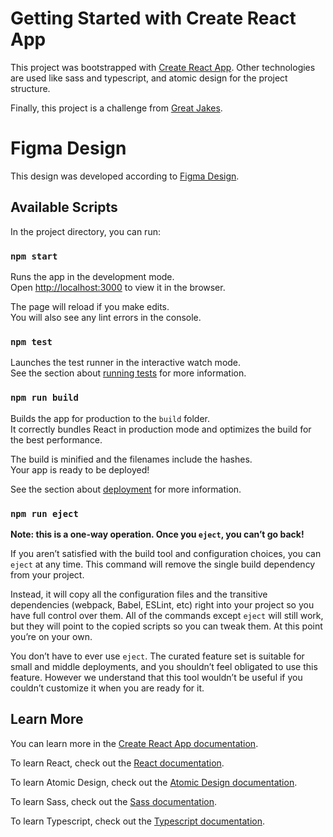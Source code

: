 # Getting Started with Create React App

This project was bootstrapped with [Create React App](https://github.com/facebook/create-react-app). Other technologies are used like sass and typescript, and atomic design for the project structure.

Finally, this project is a challenge from [Great Jakes](https://www.greatjakes.com/).

# Figma Design 

This design was developed according to [Figma Design](https://www.figma.com/design/36efjlny7OEaubY4BktKqa/Styling-Challenge?node-id=0-1&node-type=CANVAS&t=jWO3fALd5HQm2Y4R-0).

## Available Scripts

In the project directory, you can run:

### `npm start`

Runs the app in the development mode.\
Open [http://localhost:3000](http://localhost:3000) to view it in the browser.

The page will reload if you make edits.\
You will also see any lint errors in the console.

### `npm test`

Launches the test runner in the interactive watch mode.\
See the section about [running tests](https://facebook.github.io/create-react-app/docs/running-tests) for more information.

### `npm run build`

Builds the app for production to the `build` folder.\
It correctly bundles React in production mode and optimizes the build for the best performance.

The build is minified and the filenames include the hashes.\
Your app is ready to be deployed!

See the section about [deployment](https://facebook.github.io/create-react-app/docs/deployment) for more information.

### `npm run eject`

**Note: this is a one-way operation. Once you `eject`, you can’t go back!**

If you aren’t satisfied with the build tool and configuration choices, you can `eject` at any time. This command will remove the single build dependency from your project.

Instead, it will copy all the configuration files and the transitive dependencies (webpack, Babel, ESLint, etc) right into your project so you have full control over them. All of the commands except `eject` will still work, but they will point to the copied scripts so you can tweak them. At this point you’re on your own.

You don’t have to ever use `eject`. The curated feature set is suitable for small and middle deployments, and you shouldn’t feel obligated to use this feature. However we understand that this tool wouldn’t be useful if you couldn’t customize it when you are ready for it.

## Learn More

You can learn more in the [Create React App documentation](https://facebook.github.io/create-react-app/docs/getting-started).

To learn React, check out the [React documentation](https://reactjs.org/).

To learn Atomic Design, check out the [Atomic Design documentation](https://bradfrost.com/blog/post/atomic-web-design/).

To learn Sass, check out the [Sass documentation](https://sass-lang.com/).

To learn Typescript, check out the [Typescript documentation](https://www.typescriptlang.org/).
